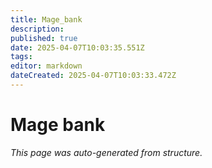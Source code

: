 ```yaml
---
title: Mage_bank
description: 
published: true
date: 2025-04-07T10:03:35.551Z
tags: 
editor: markdown
dateCreated: 2025-04-07T10:03:33.472Z
---
```


# Mage bank

*This page was auto-generated from structure.*